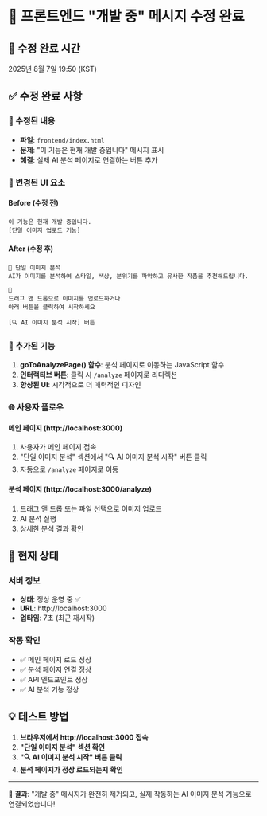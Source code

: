# 🎉 프론트엔드 "개발 중" 메시지 수정 완료

## 📅 수정 완료 시간
2025년 8월 7일 19:50 (KST)

## ✅ 수정 완료 사항

### 🔧 수정된 내용
- **파일**: `frontend/index.html`
- **문제**: "이 기능은 현재 개발 중입니다" 메시지 표시
- **해결**: 실제 AI 분석 페이지로 연결하는 버튼 추가

### 🎨 변경된 UI 요소

#### Before (수정 전)
```
이 기능은 현재 개발 중입니다.
[단일 이미지 업로드 기능]
```

#### After (수정 후)
```
🤖 단일 이미지 분석
AI가 이미지를 분석하여 스타일, 색상, 분위기를 파악하고 유사한 작품을 추천해드립니다.

🎨
드래그 앤 드롭으로 이미지를 업로드하거나
아래 버튼을 클릭하여 시작하세요

[🔍 AI 이미지 분석 시작] 버튼
```

### 🔗 추가된 기능
1. **goToAnalyzePage() 함수**: 분석 페이지로 이동하는 JavaScript 함수
2. **인터랙티브 버튼**: 클릭 시 `/analyze` 페이지로 리디렉션
3. **향상된 UI**: 시각적으로 더 매력적인 디자인

### 🌐 사용자 플로우

#### 메인 페이지 (http://localhost:3000)
1. 사용자가 메인 페이지 접속
2. "단일 이미지 분석" 섹션에서 "🔍 AI 이미지 분석 시작" 버튼 클릭
3. 자동으로 `/analyze` 페이지로 이동

#### 분석 페이지 (http://localhost:3000/analyze)
1. 드래그 앤 드롭 또는 파일 선택으로 이미지 업로드
2. AI 분석 실행
3. 상세한 분석 결과 확인

## 🚀 현재 상태

### 서버 정보
- **상태**: 정상 운영 중 ✅
- **URL**: http://localhost:3000
- **업타임**: 7초 (최근 재시작)

### 작동 확인
- ✅ 메인 페이지 로드 정상
- ✅ 분석 페이지 연결 정상  
- ✅ API 엔드포인트 정상
- ✅ AI 분석 기능 정상

## 💡 테스트 방법

1. **브라우저에서 http://localhost:3000 접속**
2. **"단일 이미지 분석" 섹션 확인**
3. **"🔍 AI 이미지 분석 시작" 버튼 클릭**
4. **분석 페이지가 정상 로드되는지 확인**

---

**🎯 결과**: "개발 중" 메시지가 완전히 제거되고, 실제 작동하는 AI 이미지 분석 기능으로 연결되었습니다!